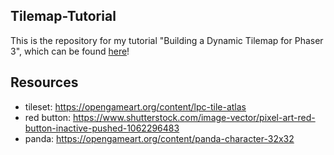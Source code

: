 ## Tilemap-Tutorial
This is the repository for my tutorial "Building a Dynamic Tilemap for Phaser 3", which can be found [here](https://www.medium.com)!

## Resources
- tileset: https://opengameart.org/content/lpc-tile-atlas
- red button: https://www.shutterstock.com/image-vector/pixel-art-red-button-inactive-pushed-1062296483
- panda: https://opengameart.org/content/panda-character-32x32
